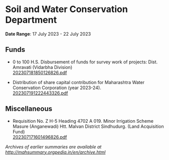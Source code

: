 # Soil and Water Conservation Department

**Date Range**: 17 July 2023 - 22 July 2023


## Funds
- 0 to 100 H.S. Disbursement of funds for survey work of projects: Dist. Amravati (Vidarbha Division)\
  [202307181850126826.pdf](https://gr.maharashtra.gov.in/Site/Upload/Government%20Resolutions/English/202307181850126826.pdf)

- Distribution of share capital contribution for Maharashtra Water Conservation Corporation (year 2023-24).\
  [202307191222443326.pdf](https://gr.maharashtra.gov.in/Site/Upload/Government%20Resolutions/English/202307191222443326.pdf)

## Miscellaneous
- Requisition No. Z H-5 Heading 4702 A 019. Minor Irrigation Scheme Masure (Anganewadi) Htt. Malvan District Sindhudurg. (Land Acquisition Fund)\
  [202307171601496826.pdf](https://gr.maharashtra.gov.in/Site/Upload/Government%20Resolutions/English/202307171601496826.pdf)


*Archives of earlier summaries are available at http://mahsummary.orgpedia.in/en/archive.html*